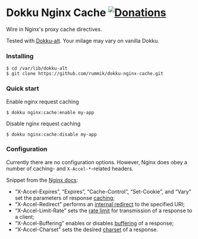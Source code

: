  Dokku Nginx Cache [![Donations][]][gratipay]
===================
Wire in Nginx's proxy cache directives.

Tested with [Dokku-alt][].  Your milage may vary on vanilla Dokku.

[Donations]: http://img.shields.io/gratipay/rummik.png
[gratipay]: https://www.gittip.com/rummik/
[Dokku-alt]: https://github.com/dokku-alt/dokku-alt


### Installing
```
$ cd /var/lib/dokku-alt
$ git clone https://github.com/rummik/dokku-nginx-cache.git
```

### Quick start
Enable nginx request caching
```
$ dokku nginx:cache:enable my-app
```

Disable nginx request caching
```
$ dokku nginx:cache:disable my-app
```

### Configuration
Currently there are no configuration options.  However, Nginx does obey a
number of caching- and `X-Accel-*`-related headers.

Snippet from the [Nginx docs][]:

- “X-Accel-Expires”, “Expires”, “Cache-Control”, “Set-Cookie”, and “Vary” set
  the parameters of response [caching][];
- “X-Accel-Redirect” performs an [internal redirect][] to the specified URI;
- “X-Accel-Limit-Rate” sets the [rate limit][] for transmission of a response
  to a client;
- “X-Accel-Buffering” enables or disables [buffering][] of a response;
- “X-Accel-Charset” sets the desired [charset][] of a response.

[Nginx docs]: http://nginx.org/en/docs/http/ngx_http_proxy_module.html#proxy_ignore_headers
[caching]: http://nginx.org/en/docs/http/ngx_http_proxy_module.html#proxy_cache_valid
[internal redirect]: http://nginx.org/en/docs/http/ngx_http_core_module.html#internal
[rate limit]: http://nginx.org/en/docs/http/ngx_http_core_module.html#limit_rate
[buffering]: http://nginx.org/en/docs/http/ngx_http_proxy_module.html#proxy_buffering
[charset]: http://nginx.org/en/docs/http/ngx_http_charset_module.html#charset

